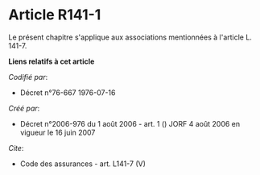 # Article R141-1

Le présent chapitre s'applique aux associations mentionnées à l'article L. 141-7.

**Liens relatifs à cet article**

_Codifié par_:

  - Décret n°76-667 1976-07-16

_Créé par_:

  - Décret n°2006-976 du 1 août 2006 - art. 1 () JORF 4 août 2006 en vigueur le 16 juin 2007

_Cite_:

  - Code des assurances - art. L141-7 (V)

